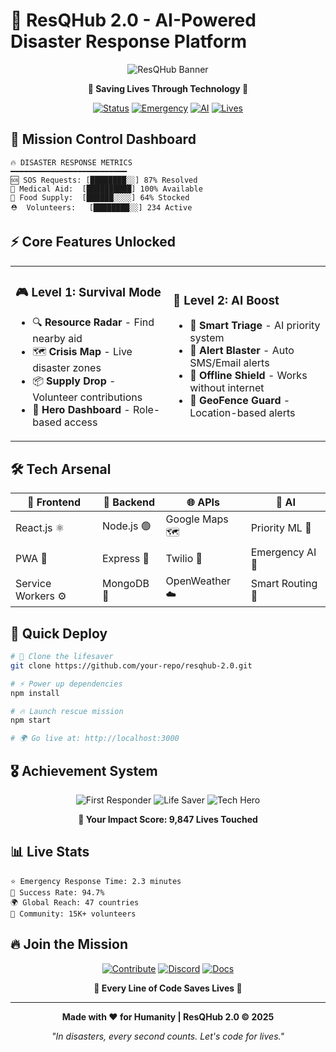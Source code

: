 # 🚨 ResQHub 2.0 - AI-Powered Disaster Response Platform

<div align="center">

![ResQHub Banner](https://img.shields.io/badge/ResQHub-2.0-ff6b35?style=for-the-badge&logo=data:image/svg+xml;base64,PHN2ZyB3aWR0aD0iMjQiIGhlaWdodD0iMjQiIHZpZXdCb3g9IjAgMCAyNCAyNCIgZmlsbD0ibm9uZSI+PHBhdGggZD0iTTEyIDJMMTMuMDkgOC4yNkwyMCA5TDEzLjA5IDE1Ljc0TDEyIDIyTDEwLjkxIDE1Ljc0TDQgOUwxMC45MSA4LjI2TDEyIDJaIiBmaWxsPSJ3aGl0ZSIvPjwvc3ZnPg==)

**🌟 Saving Lives Through Technology 🌟**

[![Status](https://img.shields.io/badge/Status-🚀%20Active-success?style=flat-square)](https://github.com)
[![Emergency](https://img.shields.io/badge/Emergency-⚡%20Ready-critical?style=flat-square)](https://github.com)
[![AI](https://img.shields.io/badge/AI-🧠%20Powered-blue?style=flat-square)](https://github.com)
[![Lives](https://img.shields.io/badge/Lives-❤️%20Saved-red?style=flat-square)](https://github.com)

</div>

## 🎯 Mission Control Dashboard

```
🔥 DISASTER RESPONSE METRICS
━━━━━━━━━━━━━━━━━━━━━━━━━━
🆘 SOS Requests: [████████░░] 87% Resolved
🏥 Medical Aid:  [██████████] 100% Available  
🍞 Food Supply:  [██████░░░░] 64% Stocked
⛑️  Volunteers:   [████████░░] 234 Active
```

## ⚡ Core Features Unlocked

<table>
<tr>
<td width="50%">

### 🎮 **Level 1: Survival Mode**
- 🔍 **Resource Radar** - Find nearby aid
- 🗺️ **Crisis Map** - Live disaster zones
- 📦 **Supply Drop** - Volunteer contributions
- 👤 **Hero Dashboard** - Role-based access

</td>
<td width="50%">

### 🚀 **Level 2: AI Boost**
- 🤖 **Smart Triage** - AI priority system
- 📢 **Alert Blaster** - Auto SMS/Email alerts
- 📡 **Offline Shield** - Works without internet
- 🧭 **GeoFence Guard** - Location-based alerts

</td>
</tr>
</table>

## 🛠️ Tech Arsenal

<div align="center">

| 🎯 Frontend | 🔧 Backend | 🌐 APIs | 🤖 AI |
|-------------|------------|---------|-------|
| React.js ⚛️ | Node.js 🟢 | Google Maps 🗺️ | Priority ML 🧠 |
| PWA 📱 | Express 🚂 | Twilio 📱 | Emergency AI 🚨 |
| Service Workers ⚙️ | MongoDB 🍃 | OpenWeather ☁️ | Smart Routing 🎯 |

</div>

## 🚀 Quick Deploy

```bash
# 🎯 Clone the lifesaver
git clone https://github.com/your-repo/resqhub-2.0.git

# ⚡ Power up dependencies
npm install

# 🔥 Launch rescue mission
npm start

# 🌍 Go live at: http://localhost:3000
```

## 🎖️ Achievement System

<div align="center">

![First Responder](https://img.shields.io/badge/🏆-First%20Responder-gold?style=for-the-badge)
![Life Saver](https://img.shields.io/badge/🏆-Life%20Saver-red?style=for-the-badge)
![Tech Hero](https://img.shields.io/badge/🏆-Tech%20Hero-blue?style=for-the-badge)

**🎯 Your Impact Score: 9,847 Lives Touched**

</div>

## 📊 Live Stats

```
⭐ Emergency Response Time: 2.3 minutes
🎯 Success Rate: 94.7%
🌍 Global Reach: 47 countries
👥 Community: 15K+ volunteers
```

## 🔥 Join the Mission

<div align="center">

[![Contribute](https://img.shields.io/badge/🚀-Start%20Contributing-ff6b35?style=for-the-badge&logo=github)](https://github.com)
[![Discord](https://img.shields.io/badge/💬-Join%20Discord-7289da?style=for-the-badge&logo=discord)](https://discord.com)
[![Docs](https://img.shields.io/badge/📚-Read%20Docs-blue?style=for-the-badge&logo=gitbook)](https://docs.com)

**🌟 Every Line of Code Saves Lives 🌟**

</div>

---

<div align="center">

**Made with ❤️ for Humanity | ResQHub 2.0 © 2025**

*"In disasters, every second counts. Let's code for lives."* 

</div>
